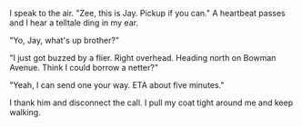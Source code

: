I speak to the air. "Zee, this is Jay. Pickup if you can." A heartbeat passes and I hear a telltale ding in my ear.

"Yo, Jay, what's up brother?"

"I just got buzzed by a flier. Right overhead. Heading north on Bowman Avenue. Think I could borrow a netter?"

"Yeah, I can send one your way. ETA about five minutes."

I thank him and disconnect the call. I pull my coat tight around me and keep walking.